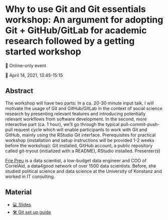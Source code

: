 # Why to use Git and Git essentials workshop: An argument for adopting Git + GitHub/GitLab for academic research followed by a getting started workshop

📍 Online-only event

📆 April 14, 2021, 13:45-15:15

## Abstract
The workshop will have two parts: In a ca. 20-30 minute input talk, I will motivate the usage of Git and GitHub/GitLab in the context of social science research by presenting relevant features and introducing potentially relevant workflows from software development. In the second, more interactive part (ca. 1 hour), we’ll go through the typical pull-commit-push-pull request cycle which will enable participants to work with Git and GitHub, mainly using the RStudio Git interface. Prerequisites for practical workshop (installation and setup instructions will be provided 1-2 weeks before the workshop): Git installed, GitHub account, a public repository called git-tryout (initialized with a README), RStudio installed.
Presenter(s)

[Frie Preu](https://frie.codes) is a data scientist, a low-budget data engineer and COO of CorrelAid, a data4good network of over 1500 data scientists. Before, she studied political science and data science at the University of Konstanz and worked in IT consulting.

## Material

- [💻 Slides](https://gost.netlify.app/en/2021-04-14_mzes_method_bites/#1)
- [🛠 Git set up guide](https://github.com/friep/git-newbie-playground)

